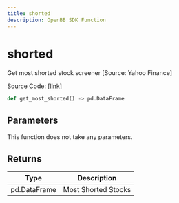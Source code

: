 ```yaml
---
title: shorted
description: OpenBB SDK Function
---
```


# shorted

Get most shorted stock screener [Source: Yahoo Finance]

Source Code: [[link](https://github.com/OpenBB-finance/OpenBBTerminal/tree/main/openbb_terminal/stocks/dark_pool_shorts/yahoofinance_model.py#L16)]

```python
def get_most_shorted() -> pd.DataFrame
```
## Parameters

This function does not take any parameters.

## Returns

| Type | Description |
| ---- | ----------- |
| pd.DataFrame | Most Shorted Stocks |

